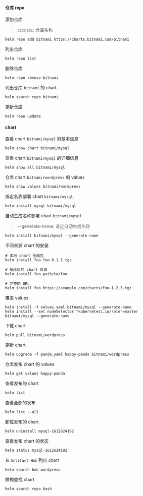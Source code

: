 #### 仓库 repo

添加仓库

> `bitnami`: 仓库名称

```
helm repo add bitnami https://charts.bitnami.com/bitnami
```

列出仓库

```
helm repo list
```

删除仓库

```
helm repo remove bitnami
```

列出仓库 `bitnami` 的 chart

```
helm search repo bitnami
```

更新仓库

```
helm repo update
```

#### chart

查看 chart `bitnami/mysql` 的基本信息

```
helm show chart bitnami/mysql
```

查看 chart `bitnami/mysql` 的详细信息

```
helm show all bitnami/mysql
```

仓库 chart `bitnami/wordpress` 的 values

```
helm show values bitnami/wordpress
```

指定名称部署 chart `bitnami/mysql`

```
helm install mysql bitnami/mysql
```

自动生成名称部署 chart `bitnami/mysql`

> --generate-name: 设定自动生成名称

```
helm install bitnami/mysql --generate-name
```

不同来源 chart 的安装

```
# 本地 chart 压缩包
helm install foo foo-0.1.1.tgz

# 解压后的 chart 目录
helm install foo path/to/foo

# 完整的 URL
helm install foo https://example.com/charts/foo-1.2.3.tgz
```

覆盖 values

```
helm install -f values.yaml bitnami/mysql --generate-name
helm install --set nodeSelector."kubernetes\.io/role"=master bitnami/mysql --generate-name
```

下载 chart

```
helm pull bitnami/wordpress
```

更新 chart

```
helm upgrade -f panda.yaml happy-panda bitnami/wordpress
```

仓库发布 chart 的 values

```
helm get values happy-panda
```

查看发布的 chart

```
helm list
```

查看全部的发布

```
helm list --all
```

卸载发布的 chart

```
helm uninstall mysql-1612624192
```

查看发布 chart 的状态

```
helm status mysql-1612624192
```

从 `Artifact Hub` 列出 chart

```
helm search hub wordpress
```

模糊查找 chart

```
helm search repo kash
```

